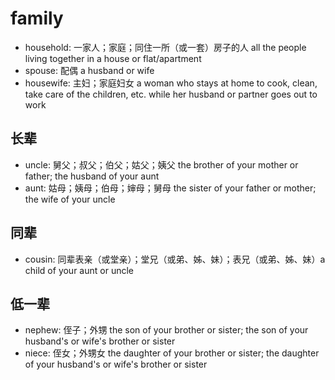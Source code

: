 # family

- household: 一家人；家庭；同住一所（或一套）房子的人 all the people living together in a house or flat/apartment
- spouse: 配偶 a husband or wife
- housewife: 主妇；家庭妇女 a woman who stays at home to cook, clean, take care of the children, etc. while her husband or partner goes out to work

## 长辈

- uncle: 舅父；叔父；伯父；姑父；姨父 the brother of your mother or father; the husband of your aunt
- aunt: 姑母；姨母；伯母；婶母；舅母 the sister of your father or mother; the wife of your uncle

## 同辈

- cousin: 同辈表亲（或堂亲）；堂兄（或弟、姊、妹）；表兄（或弟、姊、妹）a child of your aunt or uncle

## 低一辈

- nephew: 侄子；外甥 the son of your brother or sister; the son of your husband's or wife's brother or sister
- niece: 侄女；外甥女 the daughter of your brother or sister; the daughter of your husband's or wife's brother or sister
